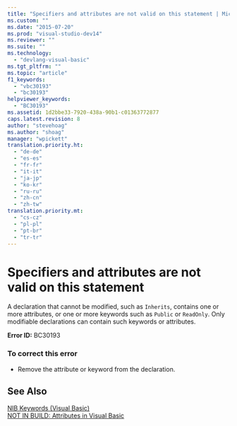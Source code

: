 ```yaml
---
title: "Specifiers and attributes are not valid on this statement | Microsoft Docs"
ms.custom: ""
ms.date: "2015-07-20"
ms.prod: "visual-studio-dev14"
ms.reviewer: ""
ms.suite: ""
ms.technology: 
  - "devlang-visual-basic"
ms.tgt_pltfrm: ""
ms.topic: "article"
f1_keywords: 
  - "vbc30193"
  - "bc30193"
helpviewer_keywords: 
  - "BC30193"
ms.assetid: 1d2bbe33-7920-438a-90b1-c01363772877
caps.latest.revision: 8
author: "stevehoag"
ms.author: "shoag"
manager: "wpickett"
translation.priority.ht: 
  - "de-de"
  - "es-es"
  - "fr-fr"
  - "it-it"
  - "ja-jp"
  - "ko-kr"
  - "ru-ru"
  - "zh-cn"
  - "zh-tw"
translation.priority.mt: 
  - "cs-cz"
  - "pl-pl"
  - "pt-br"
  - "tr-tr"
---
```

# Specifiers and attributes are not valid on this statement
A declaration that cannot be modified, such as `Inherits`, contains one or more attributes, or one or more keywords such as `Public` or `ReadOnly`. Only modifiable declarations can contain such keywords or attributes.  
  
 **Error ID:** BC30193  
  
### To correct this error  
  
-   Remove the attribute or keyword from the declaration.  
  
## See Also  
 [NIB Keywords (Visual Basic)](http://msdn.microsoft.com/en-us/3a6fda51-6ade-4862-a407-1c305c3906ec)   
 [NOT IN BUILD: Attributes in Visual Basic](http://msdn.microsoft.com/en-us/620bfc0e-4582-4c8b-8432-ebc5c3dccc22)